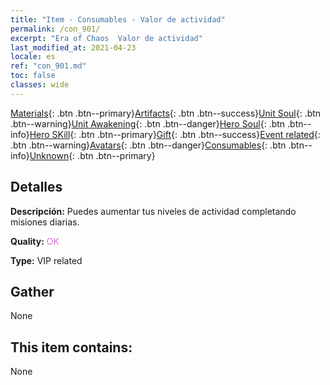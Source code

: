 ```yaml
---
title: "Item - Consumables - Valor de actividad"
permalink: /con_901/
excerpt: "Era of Chaos  Valor de actividad"
last_modified_at: 2021-04-23
locale: es
ref: "con_901.md"
toc: false
classes: wide
---
```

 [Materials](/ItemsES/){: .btn .btn--primary}[Artifacts](/ItemsES/Artifacts/){: .btn .btn--success}[Unit Soul](/ItemsES/UnitSoul/){: .btn .btn--warning}[Unit Awakening](/ItemsES/UnitAwakening/){: .btn .btn--danger}[Hero Soul](/ItemsES/HeroSoul/){: .btn .btn--info}[Hero SKill](/ItemsES/HeroSkill/){: .btn .btn--primary}[Gift](/ItemsES/Gift/){: .btn .btn--success}[Event related](/ItemsES/Events/){: .btn .btn--warning}[Avatars](/ItemsES/Avatars/){: .btn .btn--danger}[Consumables](/ItemsES/Consumables/){: .btn .btn--info}[Unknown](/ItemsES/Unknown/){: .btn .btn--primary}

## Detalles
 **Descripción:** Puedes aumentar tus niveles de actividad completando misiones diarias.

 **Quality:** <span style="color: #DA70D6">OK</span>

 **Type:** VIP related

## Gather

  None

## This item contains:

  None

